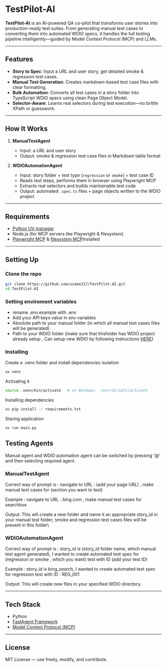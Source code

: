 # TestPilot-AI

**TestPilot-AI** is an AI-powered QA co-pilot that transforms user stories into production-ready test suites. From generating manual test cases to converting them into automated WDIO specs, it handles the full testing pipeline intelligently—guided by Model Context Protocol (MCP) and LLMs.

---

## Features

* **Story to Spec**: Input a URL and user story, get detailed smoke & regression test cases.
* **Manual Test Generation**: Creates markdown-based test case files with clear formatting.
* **Bulk Automation**: Converts all test cases in a story folder into TypeScript WDIO specs using clean Page Object Model.
* **Selector-Aware**: Learns real selectors during test execution—no brittle XPath or guesswork.

---

## How It Works

1. **ManualTestAgent**

   * Input: a URL and user story
   * Output: smoke & regression test case files in Markdown table format

2. **WDIOAutomationAgent**

   * Input: story folder + test type (`regression` or `smoke`) + test case ID
   * Reads test steps, performs them in browser using Playwright MCP
   * Extracts real selectors and builds maintainable test code
   * Output: automated `.spec.ts` files + page objects written to the WDIO project

---

## Requirements

* [Python UV manager](https://docs.astral.sh/uv/)
* Node.js (for MCP servers like Playwright & filesystem)
* [Playwright MCP](https://www.npmjs.com/package/@playwright/mcp) & [filesystem MCP](https://github.com/modelcontextprotocol/servers/tree/main/src/filesystem)installed

---

## Setting Up

### Clone the repo

```bash
git clone https://github.com/usamaJ17/TestPilot-AI.git
cd TestPilot-AI
```

### Setting enviroment variables

- rename .env.example with .env
- Add your API keys value in env variables
- Absolute path to your manual folder (in which all manual test cases files will be generated)
- Path to your  WDIO folder (make sure that thisfolder has WDIO project already setup , Can setup new WDIO by  following instructions [HERE](https://webdriver.io/docs/gettingstarted#initiate-a-webdriverio-setup))

### Installing

Create a .venv folder and install dependencies isolation

```bash
uv venv
```

Activating it

```bash
source .venv/bin/activate   # on Windows: .venv\Scripts\activate
```

Installing dependencies

```bash
uv pip install -r requirements.txt
```

Staring application

```bash
uv run main.py
```

## Testing Agents

Manual agent and WDIO automation agent can be switched by pressing '@' and then selecting required agent.

### ManualTestAgent

Correct way of prompt is :
navigate to URL : (add your page URL) , make  manual test cases for (section you want to test)

Example :
navigate to URL : bing.com , make  manual test cases for searchbox

Output:
This will create a new folder and name it an appropriate story_id in  your manual test folder, smoke  and regression test cases files will be present in this folder\

### WDIOAutomationAgent

Correct way of prompt is :
story_id is (story_id folder name, which manual test agent generated), I  wanted to create automated test spec for (regression or smoke , which  you want) test with ID (add your test ID)

Example :
story_id is bing_search, I  wanted to create automated test spec for regression test with ID : REG_001

Output:
This will create new files in your specified WDIO directory.

---

## Tech Stack

* Python
* [FastAgent Framework](https://fast-agent.ai)
* [Model Context Protocol (MCP)](https://modelcontextprotocol.io/introduction)

---

## License

MIT License — use freely, modify, and contribute.